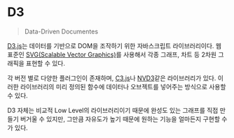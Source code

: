 # D3
> Data-Driven Documentes  

[D3.js](https://d3js.org)는 데이터를 기반으로 DOM을 조작하기 위한 자바스크립트 라이브러리이다. 웹 표준인 [SVG(Scalable Vector Graphics)](https://ko.wikipedia.org/wiki/%EC%8A%A4%EC%BC%80%EC%9D%BC%EB%9F%AC%EB%B8%94_%EB%B2%A1%ED%84%B0_%EA%B7%B8%EB%9E%98%ED%94%BD%EC%8A%A4)를 사용해서 각종 그래프, 차트 등 2차원 그래픽을 표현할 수 있다.  

각 버전 별로 다양한 플러그인이 존재하며, [C3.js](http://c3js.org/)나 [NVD3](http://nvd3.org/)같은 라이브러리가 있다. 이러한 라이브러리의 미리 정의된 함수에 데이터나 오브젝트를 넣어주는 방식으로 사용할 수 있다.  

D3 자체는 비교적 Low Level의 라이브러리이기 때문에 완성도 있는 그래프를 직접 만들기 버거울 수 있지만, 그만큼 자유도가 높기 때문에 원하는 기능을 얼마든지 구현할 수가 있다.  
